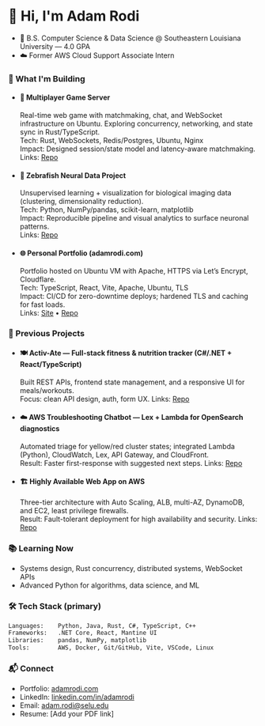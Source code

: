 # 👋 Hi, I'm Adam Rodi

- 🚀 B.S. Computer Science & Data Science @ Southeastern Louisiana University — 4.0 GPA
- ☁️ Former AWS Cloud Support Associate Intern

### 🧠 What I'm Building
- #### 🦀 Multiplayer Game Server  
  Real-time web game with matchmaking, chat, and WebSocket infrastructure on Ubuntu. Exploring concurrency, networking, and state sync in Rust/TypeScript.  
  Tech: Rust, WebSockets, Redis/Postgres, Ubuntu, Nginx  
  Impact: Designed session/state model and latency-aware matchmaking.  
  Links: [Repo](#)

- #### 🧬 Zebrafish Neural Data Project  
  Unsupervised learning + visualization for biological imaging data (clustering, dimensionality reduction).  
  Tech: Python, NumPy/pandas, scikit-learn, matplotlib  
  Impact: Reproducible pipeline and visual analytics to surface neuronal patterns.  
  Links: [Repo](#)

- #### 🌐 Personal Portfolio (adamrodi.com)  
  Portfolio hosted on Ubuntu VM with Apache, HTTPS via Let’s Encrypt, Cloudflare.  
  Tech: TypeScript, React, Vite, Apache, Ubuntu, TLS  
  Impact: CI/CD for zero-downtime deploys; hardened TLS and caching for fast loads.  
  Links: [Site](https://adamrodi.com) • [Repo](#)

### 🧩 Previous Projects
- #### 🍽️ Activ-Ate — Full-stack fitness & nutrition tracker (C#/.NET + React/TypeScript)  
  Built REST APIs, frontend state management, and a responsive UI for meals/workouts.  
  Focus: clean API design, auth, form UX. 
  Links: [Repo](#)

- #### ☁️ AWS Troubleshooting Chatbot — Lex + Lambda for OpenSearch diagnostics  
  Automated triage for yellow/red cluster states; integrated Lambda (Python), CloudWatch, Lex, API Gateway, and CloudFront.  
  Result: Faster first-response with suggested next steps. 
  Links: [Repo](#)

- #### 🏗️ Highly Available Web App on AWS  
  Three-tier architecture with Auto Scaling, ALB, multi-AZ, DynamoDB, and EC2, least privilege firewalls.  
  Result: Fault-tolerant deployment for high availability and security. 
  Links: [Repo](#)

### 📚 Learning Now
- Systems design, Rust concurrency, distributed systems, WebSocket APIs
- Advanced Python for algorithms, data science, and ML

### 🛠️ Tech Stack (primary)
```txt
Languages:    Python, Java, Rust, C#, TypeScript, C++
Frameworks:   .NET Core, React, Mantine UI
Libraries:    pandas, NumPy, matplotlib
Tools:        AWS, Docker, Git/GitHub, Vite, VSCode, Linux
```

### 📬 Connect
- Portfolio: [adamrodi.com](https://adamrodi.com)
- LinkedIn: [linkedin.com/in/adamrodi](https://www.linkedin.com/in/adamrodi/)
- Email: [adam.rodi@selu.edu](mailto:adam.rodi@selu.edu)
- Resume: [Add your PDF link]
